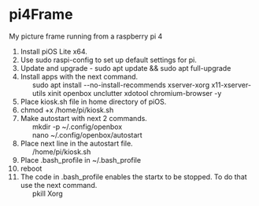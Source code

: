 # pi4Frame
My picture frame running from a raspberry pi 4

<ol>
<li>Install piOS Lite x64.</li>
<li>Use sudo raspi-config to set up default settings for pi.</li>
<li>Update and upgrade - sudo apt update && sudo apt full-upgrade</li>
<li>Install apps with the next command.
<ul>sudo apt install --no-install-recommends xserver-xorg x11-xserver-utils xinit openbox unclutter xdotool chromium-browser -y</ul></li>
<li>Place kiosk.sh file in home directory of piOS.</li>
<li>chmod +x /home/pi/kiosk.sh</li>
<li>Make autostart with next 2 commands.
<ul>mkdir -p ~/.config/openbox</ul>
<ul>nano ~/.config/openbox/autostart</ul></li>
<li>Place next line in the autostart file.
<ul>/home/pi/kiosk.sh</ul></li>
<li>Place .bash_profile in ~/.bash_profile</li>
<li>reboot</li>
<li>The code in .bash_profile enables the startx to be stopped. To do that use the next command.
<ul>pkill Xorg</ul></li>
</ol>
